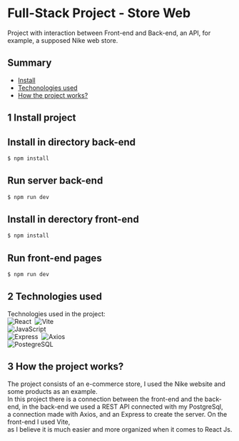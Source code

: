 # Full-Stack Project - Store Web

Project with interaction between Front-end and Back-end, an API, for example, a supposed Nike web store.

## Summary
- [Install](#1-install-project)
- [Techonologies used](#2-technologies-used)
- [How the project works?](#3-how-the-project-works)

## 1 Install project

## Install in directory back-end

```bash
$ npm install
```

## Run server back-end 

```bash
$ npm run dev
```

## Install in derectory front-end

```bash
$ npm install
```

## Run front-end pages

```bash
$ npm run dev
```

## 2 Technologies used 
Technologies used in the project: </br>
![React](https://img.shields.io/badge/React-20232A?style=for-the-badge&logo=react&logoColor=61DAFB)&nbsp; ![Vite](https://img.shields.io/badge/Vite-B73BFE?style=for-the-badge&logo=vite&logoColor=FFD62E)&nbsp; </br>
![JavaScript](https://img.shields.io/badge/JavaScript-F7DF1E?style=for-the-badge&logo=javascript&logoColor=black)&nbsp; </br>
![Express](https://img.shields.io/badge/Express%20js-000000?style=for-the-badge&logo=express&logoColor=white)&nbsp;  ![Axios](https://img.shields.io/badge/axios-671ddf?&style=for-the-badge&logo=axios&logoColor=white)&nbsp; </br>
![PostegreSQL](https://img.shields.io/badge/PostgreSQL-316192?style=for-the-badge&logo=postgresql&logoColor=white)&nbsp; </br>

## 3 How the project works?
The project consists of an e-commerce store, I used the Nike website and some products as an example. </br> 
In this project there is a connection between the front-end and the back-end, in the back-end we used a REST API connected with my PostgreSql, </br>
a connection made with Axios, and an Express to create the server. On the front-end I used Vite,  </br> 
as I believe it is much easier and more organized when it comes to React Js.
